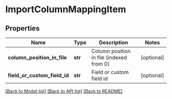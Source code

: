 # ImportColumnMappingItem

## Properties
Name | Type | Description | Notes
------------ | ------------- | ------------- | -------------
**column_position_in_file** | **str** | Column position in file (indexed from 0) | [optional] 
**field_or_custom_field_id** | **str** | Field or custom field id | [optional] 

[[Back to Model list]](../README.md#documentation-for-models) [[Back to API list]](../README.md#documentation-for-api-endpoints) [[Back to README]](../README.md)


